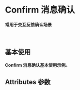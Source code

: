 <script setup>
import demo1 from './demo1.vue'
import Attributes from './Attributes.vue'
import preview from '@/components/preview.vue'
</script>

# Confirm 消息确认

#### 常用于交互反馈确认场景

<br/>

## 基本使用

#### Confirm 消息确认基本使用示例。

<div class="componetnsBox">
  <demo1/>
</div>
<preview compName="mColorPicker" demoName="demo1"/>

## Attributes 参数

<Attributes/>
<br/>
